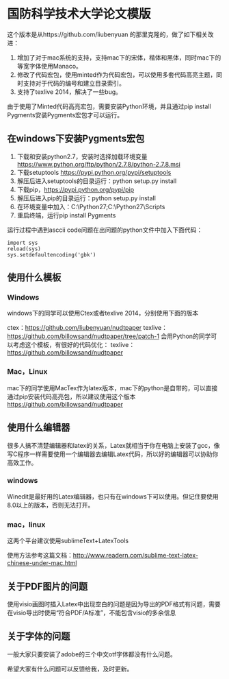 # 国防科学技术大学论文模版 
这个版本是从https://github.com/liubenyuan 的那里克隆的，做了如下相关改进：

1. 增加了对于mac系统的支持，支持mac下的宋体，楷体和黑体，同时mac下的等宽字体使用Manaco。
2. 修改了代码宏包，使用minted作为代码宏包，可以使用多套代码高亮主题，同时支持对于代码的编号和建立目录索引。
3. 支持了texlive 2014，解决了一些bug。


由于使用了Minted代码高亮宏包，需要安装Python环境，并且通过pip install Pygments安装Pygments宏包才可以运行。

## 在windows下安装Pygments宏包

1. 下载和安装python2.7，安装时选择加载环境变量 https://www.python.org/ftp/python/2.7.8/python-2.7.8.msi
2. 下载setuptools https://pypi.python.org/pypi/setuptools
3. 解压后进入setuptools的目录运行：python setup.py install
4. 下载pip，https://pypi.python.org/pypi/pip
5. 解压后进入pip的目录运行：python setup.py install
6. 在环境变量中加入：C:\Python27;C:\Python27\Scripts
7. 重启终端，运行pip install Pygments

运行过程中遇到asccii code问题在出问题的python文件中加入下面代码：
```
import sys
reload(sys)
sys.setdefaultencoding('gbk')
```



## 使用什么模板

### Windows
windows下的同学可以使用Ctex或者texlive 2014，分别使用下面的版本

ctex：https://github.com/liubenyuan/nudtpaper
texlive：https://github.com/billowsand/nudtpaper/tree/patch-1
会用Python的同学可以考虑这个模板，有很好的代码优化：
texlive：https://github.com/billowsand/nudtpaper

### Mac，Linux
mac下的同学使用MacTex作为latex版本，mac下的python是自带的，可以直接通过pip安装代码高亮包，所以建议使用这个版本
https://github.com/billowsand/nudtpaper

## 使用什么编辑器
很多人搞不清楚编辑器和latex的关系，Latex就相当于你在电脑上安装了gcc，像写C程序一样需要使用一个编辑器去编辑Latex代码，所以好的编辑器可以协助你高效工作。

### windows
Winedit是最好用的Latex编辑器，也只有在windows下可以使用。但记住要使用8.0以上的版本，否则无法打开。

### mac，linux

这两个平台建议使用sublimeText+LatexTools

使用方法参考这篇文档：http://www.readern.com/sublime-text-latex-chinese-under-mac.html


## 关于PDF图片的问题
使用visio画图时插入Latex中出现空白的问题是因为导出的PDF格式有问题，需要在visio导出时使用“符合PDF/A标准”，不能包含visio的多余信息

## 关于字体的问题

一般大家只要安装了adobe的三个中文otf字体都没有什么问题。

希望大家有什么问题可以反馈给我，及时更新。


